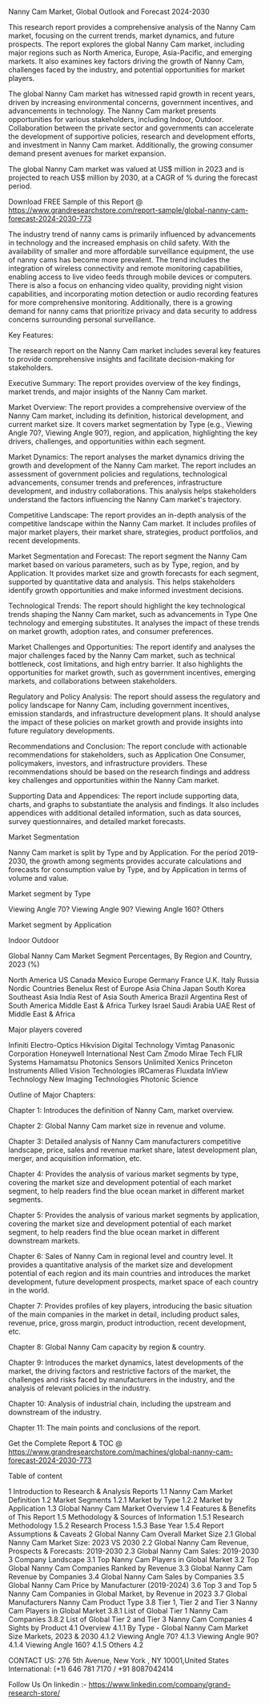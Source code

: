 Nanny Cam Market, Global Outlook and Forecast 2024-2030

This research report provides a comprehensive analysis of the Nanny Cam market, focusing on the current trends, market dynamics, and future prospects. The report explores the global Nanny Cam market, including major regions such as North America, Europe, Asia-Pacific, and emerging markets. It also examines key factors driving the growth of Nanny Cam, challenges faced by the industry, and potential opportunities for market players.

The global Nanny Cam market has witnessed rapid growth in recent years, driven by increasing environmental concerns, government incentives, and advancements in technology. The Nanny Cam market presents opportunities for various stakeholders, including Indoor, Outdoor. Collaboration between the private sector and governments can accelerate the development of supportive policies, research and development efforts, and investment in Nanny Cam market. Additionally, the growing consumer demand present avenues for market expansion.

The global Nanny Cam market was valued at US$ million in 2023 and is projected to reach US$ million by 2030, at a CAGR of % during the forecast period.

Download FREE Sample of this Report @ https://www.grandresearchstore.com/report-sample/global-nanny-cam-forecast-2024-2030-773


The industry trend of nanny cams is primarily influenced by advancements in technology and the increased emphasis on child safety. With the availability of smaller and more affordable surveillance equipment, the use of nanny cams has become more prevalent. The trend includes the integration of wireless connectivity and remote monitoring capabilities, enabling access to live video feeds through mobile devices or computers. There is also a focus on enhancing video quality, providing night vision capabilities, and incorporating motion detection or audio recording features for more comprehensive monitoring. Additionally, there is a growing demand for nanny cams that prioritize privacy and data security to address concerns surrounding personal surveillance.

Key Features:

The research report on the Nanny Cam market includes several key features to provide comprehensive insights and facilitate decision-making for stakeholders.

Executive Summary: The report provides overview of the key findings, market trends, and major insights of the Nanny Cam market.

Market Overview: The report provides a comprehensive overview of the Nanny Cam market, including its definition, historical development, and current market size. It covers market segmentation by Type (e.g., Viewing Angle 70?, Viewing Angle 90?), region, and application, highlighting the key drivers, challenges, and opportunities within each segment.

Market Dynamics: The report analyses the market dynamics driving the growth and development of the Nanny Cam market. The report includes an assessment of government policies and regulations, technological advancements, consumer trends and preferences, infrastructure development, and industry collaborations. This analysis helps stakeholders understand the factors influencing the Nanny Cam market's trajectory.

Competitive Landscape: The report provides an in-depth analysis of the competitive landscape within the Nanny Cam market. It includes profiles of major market players, their market share, strategies, product portfolios, and recent developments.

Market Segmentation and Forecast: The report segment the Nanny Cam market based on various parameters, such as by Type, region, and by Application. It provides market size and growth forecasts for each segment, supported by quantitative data and analysis. This helps stakeholders identify growth opportunities and make informed investment decisions.

Technological Trends: The report should highlight the key technological trends shaping the Nanny Cam market, such as advancements in Type One technology and emerging substitutes. It analyses the impact of these trends on market growth, adoption rates, and consumer preferences.

Market Challenges and Opportunities: The report identify and analyses the major challenges faced by the Nanny Cam market, such as technical bottleneck, cost limitations, and high entry barrier. It also highlights the opportunities for market growth, such as government incentives, emerging markets, and collaborations between stakeholders.

Regulatory and Policy Analysis: The report should assess the regulatory and policy landscape for Nanny Cam, including government incentives, emission standards, and infrastructure development plans. It should analyse the impact of these policies on market growth and provide insights into future regulatory developments.

Recommendations and Conclusion: The report conclude with actionable recommendations for stakeholders, such as Application One Consumer, policymakers, investors, and infrastructure providers. These recommendations should be based on the research findings and address key challenges and opportunities within the Nanny Cam market.

Supporting Data and Appendices: The report include supporting data, charts, and graphs to substantiate the analysis and findings. It also includes appendices with additional detailed information, such as data sources, survey questionnaires, and detailed market forecasts.

Market Segmentation

Nanny Cam market is split by Type and by Application. For the period 2019-2030, the growth among segments provides accurate calculations and forecasts for consumption value by Type, and by Application in terms of volume and value.



Market segment by Type



Viewing Angle 70?
Viewing Angle 90?
Viewing Angle 160?
Others


Market segment by Application



Indoor
Outdoor


Global Nanny Cam Market Segment Percentages, By Region and Country, 2023 (%)



North America
US
Canada
Mexico
Europe
Germany
France
U.K.
Italy
Russia
Nordic Countries
Benelux
Rest of Europe
Asia
China
Japan
South Korea
Southeast Asia
India
Rest of Asia
South America
Brazil
Argentina
Rest of South America
Middle East & Africa
Turkey
Israel
Saudi Arabia
UAE
Rest of Middle East & Africa


Major players covered



Infiniti Electro-Optics
Hikvision Digital Technology
Vimtag
Panasonic Corporation
Honeywell International
Nest Cam
Zmodo
Mirae Tech
FLIR Systems
Hamamatsu Photonics
Sensors Unlimited
Xenics
Princeton Instruments
Allied Vision Technologies
IRCameras
Fluxdata
InView Technology
New Imaging Technologies
Photonic Science


Outline of Major Chapters:

Chapter 1: Introduces the definition of Nanny Cam, market overview.

Chapter 2: Global Nanny Cam market size in revenue and volume.

Chapter 3: Detailed analysis of Nanny Cam manufacturers competitive landscape, price, sales and revenue market share, latest development plan, merger, and acquisition information, etc.

Chapter 4: Provides the analysis of various market segments by type, covering the market size and development potential of each market segment, to help readers find the blue ocean market in different market segments.

Chapter 5: Provides the analysis of various market segments by application, covering the market size and development potential of each market segment, to help readers find the blue ocean market in different downstream markets.

Chapter 6: Sales of Nanny Cam in regional level and country level. It provides a quantitative analysis of the market size and development potential of each region and its main countries and introduces the market development, future development prospects, market space of each country in the world.

Chapter 7: Provides profiles of key players, introducing the basic situation of the main companies in the market in detail, including product sales, revenue, price, gross margin, product introduction, recent development, etc.

Chapter 8: Global Nanny Cam capacity by region & country.

Chapter 9: Introduces the market dynamics, latest developments of the market, the driving factors and restrictive factors of the market, the challenges and risks faced by manufacturers in the industry, and the analysis of relevant policies in the industry.

Chapter 10: Analysis of industrial chain, including the upstream and downstream of the industry.

Chapter 11: The main points and conclusions of the report.

Get the Complete Report & TOC @ https://www.grandresearchstore.com/machines/global-nanny-cam-forecast-2024-2030-773

Table of content

1 Introduction to Research & Analysis Reports
1.1 Nanny Cam Market Definition
1.2 Market Segments
1.2.1 Market by Type
1.2.2 Market by Application
1.3 Global Nanny Cam Market Overview
1.4 Features & Benefits of This Report
1.5 Methodology & Sources of Information
1.5.1 Research Methodology
1.5.2 Research Process
1.5.3 Base Year
1.5.4 Report Assumptions & Caveats
2 Global Nanny Cam Overall Market Size
2.1 Global Nanny Cam Market Size: 2023 VS 2030
2.2 Global Nanny Cam Revenue, Prospects & Forecasts: 2019-2030
2.3 Global Nanny Cam Sales: 2019-2030
3 Company Landscape
3.1 Top Nanny Cam Players in Global Market
3.2 Top Global Nanny Cam Companies Ranked by Revenue
3.3 Global Nanny Cam Revenue by Companies
3.4 Global Nanny Cam Sales by Companies
3.5 Global Nanny Cam Price by Manufacturer (2019-2024)
3.6 Top 3 and Top 5 Nanny Cam Companies in Global Market, by Revenue in 2023
3.7 Global Manufacturers Nanny Cam Product Type
3.8 Tier 1, Tier 2 and Tier 3 Nanny Cam Players in Global Market
3.8.1 List of Global Tier 1 Nanny Cam Companies
3.8.2 List of Global Tier 2 and Tier 3 Nanny Cam Companies
4 Sights by Product
4.1 Overview
4.1.1 By Type - Global Nanny Cam Market Size Markets, 2023 & 2030
4.1.2 Viewing Angle 70?
4.1.3 Viewing Angle 90?
4.1.4 Viewing Angle 160?
4.1.5 Others
4.2

CONTACT US:
276 5th Avenue, New York , NY 10001,United States
International: (+1) 646 781 7170 / +91 8087042414

Follow Us On linkedin :- https://www.linkedin.com/company/grand-research-store/
 
